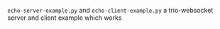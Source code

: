 `echo-server-example.py` and `echo-client-example.py` a trio-websocket server and client example which works

